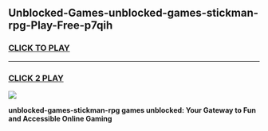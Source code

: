 
## Unblocked-Games-unblocked-games-stickman-rpg-Play-Free-p7qih
<h3>
<a href="https://premium76.site?title=unblocked-games-stickman-rpg&ref=23A">CLICK TO PLAY</a></h3>
<hr>

<h3>
<a href="https://premium76.site?title=unblocked-games-stickman-rpg&ref=23A">CLICK 2 PLAY</a>
  
</h3>

<a href="https://premium76.site?title=unblocked-games-stickman-rpg&ref=23A"><img src="https://clearcache.store/games.png"></a>


**unblocked-games-stickman-rpg games unblocked: Your Gateway to Fun and Accessible Online Gaming**
